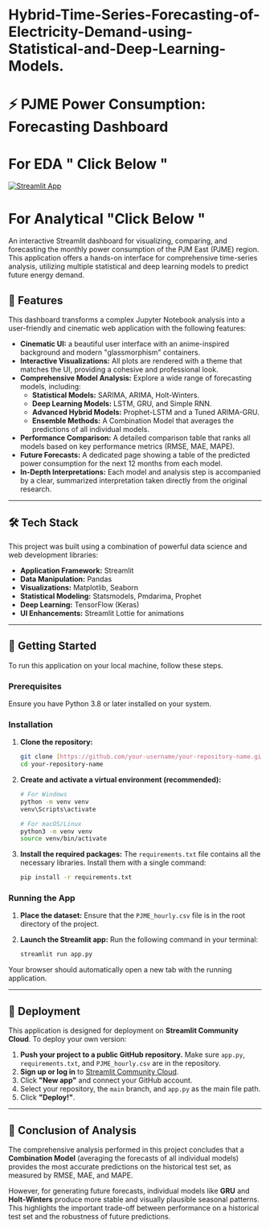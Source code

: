 # Hybrid-Time-Series-Forecasting-of-Electricity-Demand-using-Statistical-and-Deep-Learning-Models.

# ⚡ PJME Power Consumption: Forecasting Dashboard

# For EDA " Click Below "

[![Streamlit App](https://static.streamlit.io/badges/streamlit_badge_black_white.svg)](https://hybrid-time-series-forecasting.streamlit.app/)

# For Analytical "Click Below "



An interactive Streamlit dashboard for visualizing, comparing, and forecasting the monthly power consumption of the PJM East (PJME) region. This application offers a hands-on interface for comprehensive time-series analysis, utilizing multiple statistical and deep learning models to predict future energy demand.

## 🔮 Features

This dashboard transforms a complex Jupyter Notebook analysis into a user-friendly and cinematic web application with the following features:

- **Cinematic UI:** a beautiful user interface with an anime-inspired background and modern "glassmorphism" containers.
- **Interactive Visualizations:** All plots are rendered with a theme that matches the UI, providing a cohesive and professional look.
- **Comprehensive Model Analysis:** Explore a wide range of forecasting models, including:
  - **Statistical Models:** SARIMA, ARIMA, Holt-Winters.
  - **Deep Learning Models:** LSTM, GRU, and Simple RNN.
  - **Advanced Hybrid Models:** Prophet-LSTM and a Tuned ARIMA-GRU.
  - **Ensemble Methods:** A Combination Model that averages the predictions of all individual models.
- **Performance Comparison:** A detailed comparison table that ranks all models based on key performance metrics (RMSE, MAE, MAPE).
- **Future Forecasts:** A dedicated page showing a table of the predicted power consumption for the next 12 months from each model.
- **In-Depth Interpretations:** Each model and analysis step is accompanied by a clear, summarized interpretation taken directly from the original research.

---

## 🛠️ Tech Stack

This project was built using a combination of powerful data science and web development libraries:

- **Application Framework:** Streamlit
- **Data Manipulation:** Pandas
- **Visualizations:** Matplotlib, Seaborn
- **Statistical Modeling:** Statsmodels, Pmdarima, Prophet
- **Deep Learning:** TensorFlow (Keras)
- **UI Enhancements:** Streamlit Lottie for animations

---

## 🚀 Getting Started

To run this application on your local machine, follow these steps.

### Prerequisites

Ensure you have Python 3.8 or later installed on your system.

### Installation

1.  **Clone the repository:**
    ```bash
    git clone [https://github.com/your-username/your-repository-name.git](https://github.com/your-username/your-repository-name.git)
    cd your-repository-name
    ```

2.  **Create and activate a virtual environment (recommended):**
    ```bash
    # For Windows
    python -m venv venv
    venv\Scripts\activate

    # For macOS/Linux
    python3 -m venv venv
    source venv/bin/activate
    ```

3.  **Install the required packages:**
    The `requirements.txt` file contains all the necessary libraries. Install them with a single command:
    ```bash
    pip install -r requirements.txt
    ```

### Running the App

1.  **Place the dataset:** Ensure that the `PJME_hourly.csv` file is in the root directory of the project.

2.  **Launch the Streamlit app:**
    Run the following command in your terminal:
    ```bash
    streamlit run app.py
    ```

Your browser should automatically open a new tab with the running application.

---

## 🚢 Deployment

This application is designed for deployment on **Streamlit Community Cloud**. To deploy your own version:

1.  **Push your project to a public GitHub repository.** Make sure `app.py`, `requirements.txt`, and `PJME_hourly.csv` are in the repository.
2.  **Sign up or log in** to [Streamlit Community Cloud](https://share.streamlit.io/).
3.  Click **"New app"** and connect your GitHub account.
4.  Select your repository, the `main` branch, and `app.py` as the main file path.
5.  Click **"Deploy!"**.

---

## 📜 Conclusion of Analysis

The comprehensive analysis performed in this project concludes that a **Combination Model** (averaging the forecasts of all individual models) provides the most accurate predictions on the historical test set, as measured by RMSE, MAE, and MAPE.

However, for generating future forecasts, individual models like **GRU** and **Holt-Winters** produce more stable and visually plausible seasonal patterns. This highlights the important trade-off between performance on a historical test set and the robustness of future predictions.

